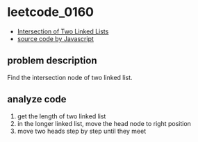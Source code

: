 # leetcode_0160

- [Intersection of Two Linked Lists](https://leetcode.com/problems/intersection-of-two-linked-lists/)
- [source code by Javascript](leetcode_0160.js)

## problem description

Find the intersection node of two linked list.

## analyze code

1. get the length of two linked list
2. in the longer linked list, move the head node to right position
3. move two heads step by step until they meet
